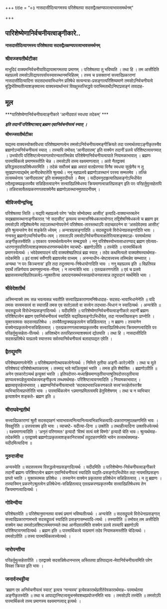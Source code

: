 +++
title = "०३ नासदासीदित्यागमस्य परिशेषतया सदसद्वैलक्षण्यपरत्वाभावसमर्थनम्"

+++


## पारिशेष्येणानिर्वचनीयत्वाङ्गीकारे..

**नासदासीदित्यागमस्य परिशेषतया सदसद्वैलक्षण्यपरत्वाभावसमर्थनम्**

### **श्रीमज्जयतीर्थटीका**

माभूदिदं वाक्यमनिर्वचनीयाविद्यायामागमतया प्रमाणम् । परिशेषतया तु भविष्यति । तथा हि । तम आसीदिति महाप्रलये तमसोऽविद्यापरपर्यायस्यावस्थानमभिहितम् । तस्य च प्रसक्तानां सत्त्वादिप्रकाराणां नासदासीदित्यादिना सदसदभावाभिधानेन प्रतिषेधे सत्यन्यत्रा-प्रसङ्गात्परिशिष्यमाणे तमसोऽनिर्वचनीयत्वे बुद्धिर्भविष्यतीत्याशङ्क्यास्य वाक्यस्यार्थान्तरं विवक्षुस्तत्सिद्धये पराभिमतार्थेऽनिष्टप्रसङ्गं तावदाह-

## **मूल**

***पारिशेष्येणानिर्वचनीयत्वाङ्गीकारे ‘आनीदवातं स्वधया तदेकम्’ ***

***इति तदानीं परिशिष्टत्वाद् ब्रह्मण एवानिर्वचनीयत्वं स्यात् ।***

**श्रीमज्जयतीर्थटीका**

यद्यस्य वाक्यस्योक्तविधया परिशेषप्रमाणत्वेन तमसोऽनिर्वचनीयत्वमङ्गीक्रियते तदा परमार्थतयाऽङ्गीकृतस्यैव ब्रह्मणोऽप्यनिर्वचनीयत्वं स्यात् । तस्यापि तमोवत् ‘आनीदवातम्’ इति वाक्येन तदानीं प्रलये परिशिष्टत्वावगमात् । उभयोरपि परिशिष्टत्वेनावगतयोरन्यतरस्मिन्नेव परिशेषेणानिर्वचनीयत्वापाते नियामकाभावात् । ब्रह्मणः पारमार्थिकत्वे प्रमाणमस्तीति चेन्न । तमसोऽपि तस्य वक्ष्यमाणत्वात् । अतो नैतद्वाक्यं प्रसिद्धसदसत्प्रतिषेधपरमिति । तदेकं सर्वोत्तमं ब्रह्म अवातं वातप्रेरणया विनैव स्वधया सुखेनैव न तु सुखप्राप्त्याद्यर्थम् आनीदचेष्टतेति श्रुत्यर्थः। ननु महाप्रलये ब्रह्मणोऽवस्थानं परस्य सम्मतमेव । तत्किं तत्समर्थनाय ‘आनीदवातम्’ इति वाक्यमुपादीयते । मैवम् । यदीदमनुदाहृत्यातिप्रसङ्गोऽभिधीयेत तदैतद्वाक्यप्रकृतस्यैव सन्निहितत्वादनेन सत्त्वादिप्रतिषेधस्य क्रियमाणत्वान्नातिप्रसङ्ग इति परः परिहर्तुमुत्सहेतापि । तन्निरासायैतत्प्रकरणगतवाक्येनैव ब्रह्मणोऽवस्थानमुपपादनीयम् ।

### **श्रीविजयीन्द्रभिक्षु**

परिशेषतया त्विति ॥ यद्यपि महाप्रलये परेण ‘सदेव सोम्येदमग्र आसीत्’ इत्यादि-वाक्यान्तरबलेन सद्ब्रह्मावस्थानाङ्गीकारात् ‘नो सदासीत्’ इत्यस्य सन्मात्रनिषेधकत्वायोगात् तद्विशेषनिषेधकत्वे च ब्रह्मण इव तमसोऽपि तद्विशेषत्वेनैव तदाऽवस्थानोपपत्तेर्न परिशेषाव-तारस्तथाऽपि तदाच्छादनेन वा ‘असदेवेदमग्र आसीत्’ इति श्रुत्यन्तरेण वेयं शङ्केति ध्येयम् । अन्यत्राप्रसङ्गादिति ॥ सदसद्रूपत्वे विरोधेनाप्रसङ्गादिति भावः । नन्वस्तु ब्रह्मणोऽप्यनिर्वचनीय-त्वम् । तावताऽपि तमसोऽनिर्वचनीयत्वाक्षतेरित्याशङ्क्याऽह- परमार्थतया अङ्गीकृतस्यैवेति ॥ एवकारः परमार्थतयेत्यनेन सम्बद्ध्यते । ननु परिशेषस्योभयसाधारण्याद् ब्रह्मण एवेत्यव-धारणानुपपत्तिरित्याशङ्क्यावधारणमप्यर्थत्वेन व्याचष्टे- ब्रह्मणोऽपीति ॥ तस्येति ॥ पारमार्थिकत्वे प्रमाणस्येत्यर्थः । भवेदेवमापादनं यदि वाक्यशेषप्रतिपन्नं ब्रह्म स्यात् । तदेव कथमित्यतो वाक्यशेषस्यार्थमाह- तदेकमिति ॥ इदं वाक्यं सर्वेणापि ब्रह्मपरमेव वाच्यम् । अनन्याधीन-चेष्टावत्त्वस्य तस्मिन्नेव सम्भवात् । अन्यथा ‘न परः किञ्चनास’ इति तदा तदुत्तमान्य-निषेधायोगादिति भावः । ननु महाप्रलय इति ॥ विप्रतिपन्न एवार्थे तन्निर्णयाय प्रमाणमुपन्यस-नीयम् । न त्वन्यत्रेति भावः । एतत्प्रकरणगतेति ॥ एवं च प्रलये ब्रह्मसत्त्वस्याविप्रतिपन्नत्वेऽ-प्युक्तरीत्या आपादनसमर्थनरूपप्रयोजनसत्त्वान्न तदुपादानं व्यर्थमिति भावः ।

### **श्रीवेदेशतीर्थ**

अस्मिन्वाक्ये तमः सन्न भवत्यसन्न भवतीति सत्त्वादिप्रकाराणामनिषेधादाह- सदसद-भावाभिधानेनेति ॥ यदि तमसः सत्त्वमसत्त्वं वा स्यात्तर्हि तमस एव सतोऽसतो वा सत्त्वेन तदभावा-भिधानं न स्यादित्यर्थः । अन्यत्रेति ॥ सदसद्रूपत्वे विरोधेनाप्रसङ्गादित्यर्थः । यदीदमिति ॥ पारिशेष्येणानिर्वचनीयत्वाङ्गीकारे तदानीं ब्रह्मणः परिशिष्टत्वेन ब्रह्मण एवानिर्वचनीयत्वं स्यादिति यद्यतिप्रसङ्गोऽभिधीयेत, तदा नायमतिप्रसङ्गः प्राप्नोति । युक्तस्तमसः सदसत्त्वप्रतिषेधः । तस्यैवैतद्वाक्यप्रकृतत्वेन सन्निहितत्वात् । न ब्रह्मणः। तस्यानेन वाक्येनाप्रकृतत्वेनासन्निहितत्वात् । एतत्प्रकरणगतवाक्यप्रकृतस्यैव सत्त्वादिप्रतिषेधस्य क्रियमाणत्वादिति परः परिहर्तुमुत्सहेता-पीत्यर्थः । अपिशब्देन तत्परिहारस्याशक्यत्वं द्योतयति । तथा हि । नासदासीदिति सदसत्प्रतिषेधे यत्प्रलये स्यात्तस्य सर्वस्यानिर्वचनीयत्वं बलादापद्यत एवेति ।

### **द्वैतद्युमणि**

परिशेषप्रमाणत्वेनेति ॥ परिशेषप्रमाणोत्थापकत्वेनेत्यर्थः । निमित्ते तृतीया अङ्गी-कारेऽन्वेति । तथा च मूले परिशेषपदं परिशेषोत्थापकपरम् । तस्माद् भावे ष्यञित्युक्तं भवति । तमस इति शेषोक्तिः । ब्रह्मणोऽपीति ॥ अनेन एवकारोऽप्यर्थ इत्युक्तं भवति । इतिपदोत्तर-मध्याह्रियमाणतृतीयान्तश्रुतिपदोत्तरतृतीयाया ज्ञाप्यत्वरूपहेतुत्वार्थकत्वमङ्गीकृत्य लब्धमर्थमाह- परिशिष्टत्वावगमादिति ॥ नियामकाभावात् । ब्रह्मव्यावृत्तहेत्वभावात् । ब्रह्मण्यनिर्वचनीयत्वाभावे ‘सदसदभावाधिकरणकाले सत्त्व’रूपहेतोस्तत्रैव व्यभिचारित्वप्राप्तेरिति भावः । पारमार्थिकत्वेन १प्रमाणप्रमितत्वमपि हेतुविशेषणम् । तथा च न व्यभिचार इत्याशयेन शङ्कते- ब्रह्मण इति ॥

### **श्रीराघवेन्द्रतीर्थ**

सत्त्वादिप्रकाराणां श्रुतौ सदसद्ग्रहणं भावाभावत्वनित्यानित्यत्वभिन्नाभिन्नत्वादि-प्रकाराणामुपलक्षणमिति भावः
। विवक्षुरिति ॥ उत्तरवाक्य इति भावः । व्याचष्टे- यदीत्या-दिना ॥ उक्तेति ॥ तथाहीत्यादिना उक्तविधयेत्यर्थः । वक्ष्यमाणत्वादिति । ‘अनृतं परिणामतः’ इत्यादौ ‘विश्वं सत्यं वशे विष्णोः’ इत्यादौ चेति भावः। श्रुत्यर्थमाह- तदेकमिति ॥ एतद्वाक्ये ब्रह्मणोऽप्रकृतत्वशङ्कानिरासार्थं तदुदाहरणमिति भावेन तत्सार्थक्यमाह- यदीदमित्यादिना ॥

### **गुरुराजीया**

अन्यस्येति ॥ सदसत्त्वस्य विरुद्धत्वेनाप्रसङ्गादित्यर्थः । यदीदमिति ॥ पारिशेष्येणा-निर्वचनीयत्वाङ्गीकारे तदानीं ब्रह्मणः परिशिष्टत्वेन ब्रह्मण एवानिर्वचनीयत्वं स्यादिति यद्यति-प्रसङ्गोऽभिधीयेत तदा नायमतिप्रसङ्गः प्राप्तो भवति । युक्तस्तमसः प्रतिषेधः । तस्यानेन वाक्येन प्रकृततया प्रतिषेधेन सन्निहितत्वात् । न तु ब्रह्मणः । तस्यास्मिन् प्रकरणेऽश्रुतत्वेन प्रतिषेधेना-सन्निहितत्वाद् एतत्प्रकरणप्रकृतस्यैव सत्त्वादिप्रतिषेधस्य तेन क्रियमाणत्वादित्यर्थः ।

### **गोविन्दीया**

परिशेषतयेति ॥ परिशेषानुमानतया वाक्यं प्रमाणं भविष्यतीत्यर्थः । अन्यत्रेति ॥ सदसद्रूपत्वे विरोधेनाप्रसङ्गात् सत्त्वादिप्रकाराणामभावे सदसद्रूपत्वं स्यादिति प्रसङ्गासम्भवादि-त्यर्थः । तस्यापीति ॥ तमोवत् तम असीदिति वाक्येन यथा तमसोऽवशिष्टत्वमवगम्यते तथा आनीदवातमिति वाक्येन प्रलये तस्यापि ब्रह्मणोऽपि परिशिष्टावगमादित्यर्थः । ब्रह्मण इति ॥ पारमार्थिकत्वे यत्प्रमाणं तदेव नियामकमस्तीति चेदित्यर्थः । तमसोऽपीति ॥ तस्य पारमार्थिकत्वस्येत्यर्थः ।

### **नारोपन्तीया**

परिहर्तुमुत्सहेतापीति । एतद्वाक्ये सदसन्निषेधानन्तरम् अस्तितया प्रतिपाद्यत्व-मेवानिर्वचनीयत्वमिति परेण विवक्षा क्रियत इति भावः ।

### **जनार्दनभट्टीया**

‘ब्रह्मण एव अनिर्वचनीयत्वं स्यात्’ इत्यत्र ‘नान्यस्य’ इत्येवकारार्थप्रतीतेरेवकारार्थमाह– परमार्थतया अङ्गीकृतस्येति ॥ तथा च आपाद्यानिष्टत्वसूचनमेवशब्दप्रयोजनमिति भावः । तमसोऽपि तस्येति ॥ तमसोऽपि पारमार्थिकत्वे तस्य प्रमाणस्य वक्ष्यमाणत्वाद् इत्यर्थः ।

